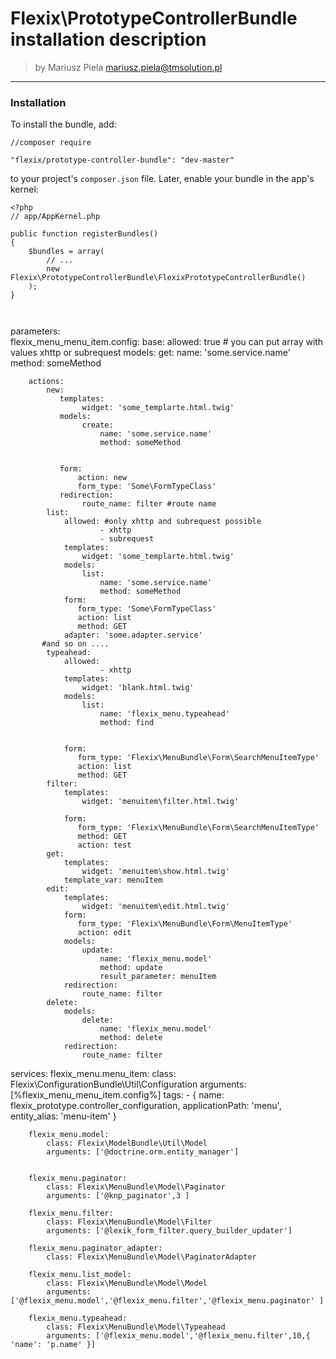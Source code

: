
# Flexix\PrototypeControllerBundle installation description

>by Mariusz Piela <mariusz.piela@tmsolution.pl>


---


### Installation

To install the bundle, add: 

```
//composer require

"flexix/prototype-controller-bundle": "dev-master"
```

to your project's `composer.json` file. Later, enable your bundle in the app's kernel:

```
<?php
// app/AppKernel.php

public function registerBundles()
{
    $bundles = array(
        // ...
        new Flexix\PrototypeControllerBundle\FlexixPrototypeControllerBundle()
    );
}



```
 parameters:    
    flexix_menu_menu_item.config: 
        base:
            allowed: true # you can put array with values xhttp or subrequest
            models:
                 get:
                        name: 'some.service.name'
                        method: someMethod
   
        actions: 
            new:
               templates:
                    widget: 'some_templarte.html.twig'
               models:
                    create:
                        name: 'some.service.name'
                        method: someMethod

                        
               form: 
                   action: new 
                   form_type: 'Some\FormTypeClass'
               redirection: 
                    route_name: filter #route name                                     
            list:
                allowed: #only xhttp and subrequest possible
                        - xhttp
                        - subrequest
                templates:
                    widget: 'some_templarte.html.twig' 
                models:
                    list:
                        name: 'some.service.name'
                        method: someMethod
                form: 
                   form_type: 'Some\FormTypeClass'
                   action: list
                   method: GET
                adapter: 'some.adapter.service'
           #and so on ....         
            typeahead:
                allowed: 
                        - xhttp
                templates:
                    widget: 'blank.html.twig' 
                models:
                    list:
                        name: 'flexix_menu.typeahead'
                        method: find
  
     
                form: 
                   form_type: 'Flexix\MenuBundle\Form\SearchMenuItemType'
                   action: list
                   method: GET                                  
            filter:
                templates:
                    widget: 'menuitem\filter.html.twig' 
     
                form: 
                   form_type: 'Flexix\MenuBundle\Form\SearchMenuItemType'
                   method: GET
                   action: test   
            get:
                templates:
                    widget: 'menuitem\show.html.twig'
                template_var: menuItem    
            edit:
                templates:
                    widget: 'menuitem\edit.html.twig' 
                form: 
                   form_type: 'Flexix\MenuBundle\Form\MenuItemType' 
                   action: edit
                models:
                    update:
                        name: 'flexix_menu.model'
                        method: update
                        result_parameter: menuItem
                redirection:
                    route_name: filter       
            delete:
                models:
                    delete:
                        name: 'flexix_menu.model'
                        method: delete
                redirection:
                    route_name: filter
   
   
 services:
        flexix_menu.menu_item:
            class: Flexix\ConfigurationBundle\Util\Configuration
            arguments: [%flexix_menu_menu_item.config%]
            tags:
                - { name: flexix_prototype.controller_configuration, applicationPath: 'menu', entity_alias: 'menu-item' }
        
        flexix_menu.model:
            class: Flexix\ModelBundle\Util\Model
            arguments: ['@doctrine.orm.entity_manager']
            
            
        flexix_menu.paginator:    
            class: Flexix\MenuBundle\Model\Paginator
            arguments: ['@knp_paginator',3 ]    
       
        flexix_menu.filter:
            class: Flexix\MenuBundle\Model\Filter
            arguments: ['@lexik_form_filter.query_builder_updater']
        
        flexix_menu.paginator_adapter:
            class: Flexix\MenuBundle\Model\PaginatorAdapter
            
        flexix_menu.list_model:
            class: Flexix\MenuBundle\Model\Model
            arguments: ['@flexix_menu.model','@flexix_menu.filter','@flexix_menu.paginator' ]    
            
        flexix_menu.typeahead:
            class: Flexix\MenuBundle\Model\Typeahead
            arguments: ['@flexix_menu.model','@flexix_menu.filter',10,{ 'name': 'p.name' }]    
```           
       
